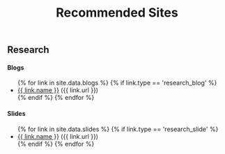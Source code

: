 ﻿---
layout: page
title: Recommended Sites
description: 
keywords: Recommended Sites
menu: ReadingList
permalink: /readinglist/
---

## Research

#### Blogs
<ul>
    {% for link in site.data.blogs %}
        {% if link.type == 'research_blog' %}
            <li><a href="{{ link.url }}">{{ link.name }}</a> ({{ link.url }})</li>
        {% endif %}
    {% endfor %}
</ul>

#### Slides
<ul>
    {% for link in site.data.slides %}
        {% if link.type == 'research_slide' %}
            <li><a href="{{ link.url }}">{{ link.name }}</a> ({{ link.url }})</li>
        {% endif %}
    {% endfor %}
</ul>